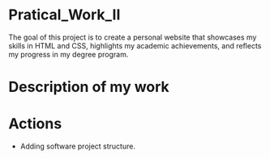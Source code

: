# Pratical_Work_II

The goal of this project is to create a personal website that showcases my skills in HTML and CSS, highlights my academic achievements, and reflects my progress in my degree program.

# Description of my work

# Actions
- Adding software project structure.
